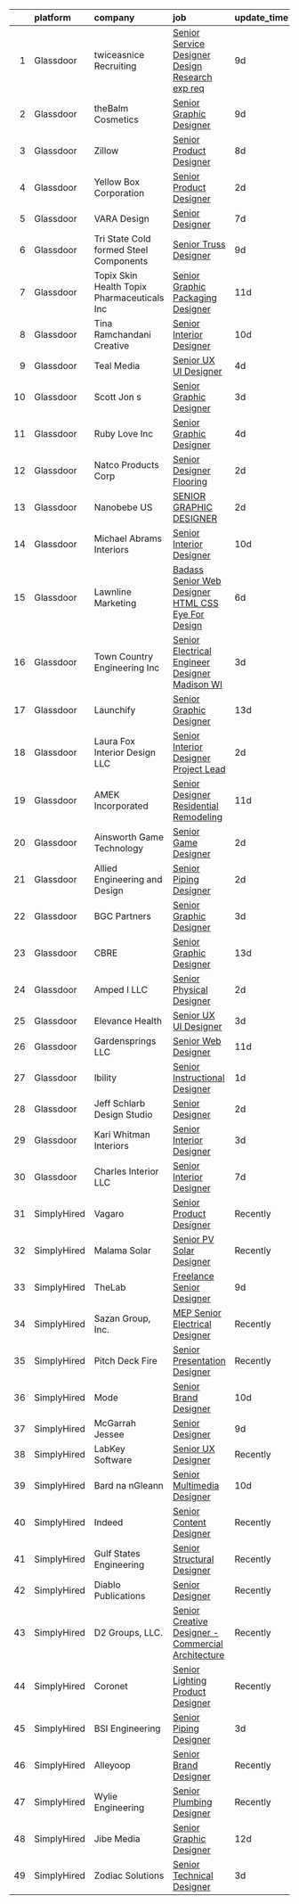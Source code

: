 

|    | platform    | company                                      | job                                                                                                                                                                                                                                                                                                                                                                                                                                                                                                                                                                                                                                                                                                                                                                                                                                                                                                                                                                                                                                                                                                                                                                                                                                           | update_time   | location                 |
|---:|:------------|:---------------------------------------------|:----------------------------------------------------------------------------------------------------------------------------------------------------------------------------------------------------------------------------------------------------------------------------------------------------------------------------------------------------------------------------------------------------------------------------------------------------------------------------------------------------------------------------------------------------------------------------------------------------------------------------------------------------------------------------------------------------------------------------------------------------------------------------------------------------------------------------------------------------------------------------------------------------------------------------------------------------------------------------------------------------------------------------------------------------------------------------------------------------------------------------------------------------------------------------------------------------------------------------------------------|:--------------|:-------------------------|
|  1 | Glassdoor   | twiceasnice Recruiting                       | [Senior Service Designer  Design Research exp req ](https://www.glassdoor.com/partner/jobListing.htm?pos=130&ao=1110586&s=58&guid=0000018258430ed5821e9591e1cc9fa3&src=GD_JOB_AD&t=SR&vt=w&ea=1&cs=1_8580a698&cb=1659338166318&jobListingId=1008022772521&cpc=4B4B39186BDA197B&jrtk=3-0-1g9c463nrkhom801-1g9c463ock61r801-f869e75bd97037c4--6NYlbfkN0AIiLXtwtv0BDns9BiY4ItblantFozdL6jLmLxNvS8mvn1ldsy0jlMzRTPuVM5CZZ2wgRODcoKiEE3AygmZ33X1Pvk9X95JRnJYlYmu8VyAo47k29VwhwMzOkzBR5QhmK6-Mnx8SF-4D3yVs7gEFAWvUJaVcCp0Oui9VjcUvlZ_k1X4DK_vo55zOvUeGliPgWbOXC4XiDOHL2h8c-ljfl7DioUsAvaR90J9HVSu_IjHuushq8B8SoqaHcpTXS11CdB4yVK1yVV3A9fu2z6NzPHiw2lfhh-dhbT9aORe9b4uWwK_dccTFLw0GNLy8WJRmpgry4LqC73vRiuSjwMzUqqH2aWJOU4V71kkcGbw8Hn99eOapgSuTAIAOENVSCnpB2irI34MpGY7c6ZIxchW2FHBx3-RVp6pefZ1aWhnOx_4kPiDYyZ8JfKjbKG0m_IQABTsHEc_a62NDxeDlzIhlPbrSSTbM_PhS0L_yDt2ie0e6M7mdYI7uLbm5d80y9_SK55rdsOQi9XTm8mNd9rGgg7hWbB-y73OGYnyNbJ5Frl42iQ6xDJqwgub)                                                                                                                                                                                                                                                                                                  | 9d            | New York State           |
|  2 | Glassdoor   | theBalm Cosmetics                            | [Senior Graphic Designer](https://www.glassdoor.com/partner/jobListing.htm?pos=125&ao=1110586&s=58&guid=0000018258430ed5821e9591e1cc9fa3&src=GD_JOB_AD&t=SR&vt=w&ea=1&cs=1_b72fceb8&cb=1659338166318&jobListingId=1008023270650&cpc=FA84DF7EA1EC2398&jrtk=3-0-1g9c463nrkhom801-1g9c463ock61r801-3443bbd3b66a87f7--6NYlbfkN0CiwYZWsgeIGxaZVD9AijDv5Y8RBhHgWVXL7YNkINyxKjn7YTrqEzQwB_iyJwxxx3lTN6lrSZjncLtlQEJIM-o3RG-7AJazINih6hy0vg3xrkk_OT-XH6ntD2F64M9b1vJIjF-nYYsQQMLeoY5kzfmfaXFxzyRQlfy78UCbYsKhJsO5efnCWg0i4KKBz7W_F4be34s8PIggJm0pXuIS1x9cDw2sn9IakfF88zwOoRglvrzs6l5eIwPQvmWU_zgTg0UZMsTQjf-7pqYXZYD8IlFKoY7QAqbD5eu-v-zyG5ODWDvnVHYjDsSLYacNoY-Hv9qKsSGKt9sfIh3R92cxc16t0QsdpOhCZyDHwQDOfSfOTMZ9Y8xz-BG1jF6sbEr7tfTYJodybDAFOrW7Di3bZ6okUE-hPF2K3o8maxuIg1wYHg0luEtW5eicvLLgszKgHvTtdJRp82sx8bmlVIiKKzJYqT_yxqv6pKiTWh6nvPleShkazRc294_24_ymaLkba00%3D)                                                                                                                                                                                                                                                                                                                                                                              | 9d            | Remote                   |
|  3 | Glassdoor   | Zillow                                       | [Senior Product Designer](https://www.glassdoor.com/partner/jobListing.htm?pos=128&ao=1110586&s=58&guid=0000018258430ed5821e9591e1cc9fa3&src=GD_JOB_AD&t=SR&vt=w&cs=1_85631bf1&cb=1659338166317&jobListingId=1008024796720&cpc=8795CF9063CD573D&jrtk=3-0-1g9c463nrkhom801-1g9c463ock61r801-5e6f7dd9937510c6--6NYlbfkN0ANMurRYyPEXg08u6OamUd1Mvhk-zhFSGYIZgoJR86UvYL2v6MoUqae-sD5DnU21vpxJYcR6wc9hbrIIBYAaQ9evH4EppjVYFOP2-_gkqFVxqTvyiElhsPFLwSTDABzQunXxr3e0o9jnw4APyUkYnXPc15tUs56kqpQPe8BIII78X9ghk_XB-rVjDz6kcGFcCZaAAuO_N2V4UCN-MyOC6g4GR5uGrtAdCXcb1SyqnUs5mbKaEpz5beLd7BBlEdtEF612XYyeQe0RMQNm855I_m6iFbZA-TnNkTU2zXbyJ8GF3bQMSwidjAjyaih8yQVNCSfDVIiVmsIxOHBbyzXM7IUJexYFRldw0mVMmbkv4FwCVi0zxqzAAOovD_q5Sb-TOHXWu1zor3wlrwSvgHU_OERa_2yVaQgYRRBfLxsmQndxC2RdE2gF9KG6B3pSKX8oE7uXZl9h25tXCC7zgxfU22SDT0idyyKrWF8EBTEuZIfkPzw69EWqsUshX1b0B2f4S_9txtddnuXNJDPpoNvxyNEanP_Vagf3Mq8CkIbL0FofWfcElwPYO52WhyQAa6VdOWAdw5ny8HtTW6fv3wmmAbKQPwHhhqP-AhWiXOZOQhV0LweGDp_U5dZn3mMujFWYbV7V_VJSbzjDNTodC37gXBp24K_MBDSO4yC-4GvjfiTtoBMcNlCzgpbeisBK31ay0DSUkkrVenrr__KeeDqBkAeeBFJ0S2ey_0isAC3t7B_CRyohG7M9f398lSfr176bw61M6TLRNBAABUAXsYGbckdoCRFHjcUzvMjAExbVSrfWd7gKoR8OtH-PessQjMlXNZmRXDtsmKXAKv3tMSO6KDD9DREUg1JZ3Oou4Zeksbz0SIT6DdLcxtV) | 8d            | Remote                   |
|  4 | Glassdoor   | Yellow Box Corporation                       | [Senior Product Designer](https://www.glassdoor.com/partner/jobListing.htm?pos=119&ao=1110586&s=58&guid=0000018258430ed5821e9591e1cc9fa3&src=GD_JOB_AD&t=SR&vt=w&ea=1&cs=1_e8bdee8a&cb=1659338166317&jobListingId=1008038509426&cpc=81AAE51C33FDE227&jrtk=3-0-1g9c463nrkhom801-1g9c463ock61r801-406f8ccabc983080--6NYlbfkN0DWtRa9NJfjQIs4MWRRqD4F41esfMsK79cV24t80VXfzUK_fEmIZn_-L6CJbtDdNRRNcrwVs_TVLSuKrPtbeP09Rr7LDw3kLZ2GuoAr4pYpvtUdS-EVMQXMBy4Un1RI3B_X8i1TtPRo68cIBy51Ej0B6-6auy1l6nwbFB48dYrITPaAt7ZYKTA_LKLBVJFYGuNFzUUzwn1G-PdGm3SSGVtGchNk18WSWbhkahrNb-lLxKFpzOLdjuZc_xHUDR9dAZg9uDUrWNyq8ekDlutqtm0-1akkxnwhFUvFuwVWFiOg_IEWgtlbuZc2Y9dWdzCVO4bnhbZ1UtSMSI7HwgtEUz3QRgrdEjBq6hDg8yjPtMfMBEq1ek2VRRt1zv8SQYImOmdEmVIL2LarjQr9Tk6ThOPMR3IB1bJHHWvozgZs-kZqtn3KnRTm9ZK9SahT65pDgEkyQ_EdpGOYeYNY86DWgiPTzFpBA9CjglafcSoy8wYWpjeffxjmAptl9wIaYW9QHO9P6oc4MYaTDA%3D%3D)                                                                                                                                                                                                                                                                                                                                                                | 2d            | Brea, CA                 |
|  5 | Glassdoor   | VARA Design                                  | [Senior Designer](https://www.glassdoor.com/partner/jobListing.htm?pos=101&ao=1110586&s=58&guid=0000018258430ed5821e9591e1cc9fa3&src=GD_JOB_AD&t=SR&vt=w&ea=1&cs=1_41307e28&cb=1659338166314&jobListingId=1008025346432&cpc=C60D35D50AB8E842&jrtk=3-0-1g9c463nrkhom801-1g9c463ock61r801-69d4dd8ec66ce668--6NYlbfkN0AMYjJBTp8NCSX4fTt3z_9UK8aEjGOEes9-KJ_-R-0woD9RdrOWCsMK74Lj-dbsDgSUTC4w4x8-D3Q5wd0T_PNClf141BgEwTkdi0I-NQ7hO1SKOZrY2hje_RTOeYTalIw4HmB8YKnZluw-HPzi8oPTGlMGcNsCDqjcglz6M_UlX7JGItg7QWag4iYYoeesfzxyvmdEFR5wou03Owu-OG-5ieAHb3aA_4mAIs9D2fmZD2JcHbaJ04tQR5ugdgVussLm5nuEKLP-exsPnLgthTW_42ocL0DwYXTV1C5P29cvntuq1GPiDzC5u-GU5oUdNuzM2VqoaooshEQ0EJw16aOMJ6vFMa_yw2Vun4VoxyMocmZyWG3_o5q2XziCEdLgSXtdD2JPurmza47XWZ70cdogBxfI-h_MzyvY5mykJdZaFwBFcgmMG0DBJ1TeefXLjX0HPL5OoTZ_jGlR5scUitm4n9BcXJAJ0oadIIgApVZRLLOjTdjGO-5j3hieBg1QFiI%3D)                                                                                                                                                                                                                                                                                                                                                                                      | 7d            | Aurora, IL               |
|  6 | Glassdoor   | Tri State Cold formed Steel Components       | [Senior Truss Designer](https://www.glassdoor.com/partner/jobListing.htm?pos=104&ao=1110586&s=58&guid=0000018258430ed5821e9591e1cc9fa3&src=GD_JOB_AD&t=SR&vt=w&ea=1&cs=1_3a98e489&cb=1659338166314&jobListingId=1008022530252&cpc=6B15C409718F344C&jrtk=3-0-1g9c463nrkhom801-1g9c463ock61r801-f2e95fa4316fe978--6NYlbfkN0BTy4Vq3kUv-8E8fBOrhZt-7WJQYqv7u2ur6JnxlE7nq1comPzfAdnLBFjlxF-ur-7b9Xlx5eDKXy8vo0bBR8NGRWkFl7AOd0YTwKwhPSxZHDanhRNqTbMdzjrZtWFU17vVXVIGZbPeoyc9SgdVEDmBERzdakn2mgll8XkAKbmyiKkJ7fAfon4cZv7I54Wg_kwCHbrD_thqbjm8-obemMziwwykG-hKt4tZinn6oAraIUYOH5rv8ZW6SHHmvkk8YTgd4ldhoOu5Qc2TWVfJLshtMxVWn_VZeTtmzZ-vuiCXFTp7XDY1y7c30gHpe2JipYGs6vSh81fly8_rEslOOp0VkFEMRSWioX3dk853KT1JdGvs_VNh-pRP7Tl2Mda2u2hFSMDLA5WedE3WUMqu_VY1XqRYHQ6OOQXk2j8f-UzuoiEYj6u6lYk7Gp2d3fYsI1mc210oFQOJvT3OJnZ6DvzAoQ5jRzhCh3i9l0efBbNX6nktSJT8ABIXmheQZnHejC7GBK2HtV_dlg%3D%3D)                                                                                                                                                                                                                                                                                                                                                                  | 9d            | Shepherdsville, KY       |
|  7 | Glassdoor   | Topix Skin Health Topix Pharmaceuticals  Inc | [Senior Graphic   Packaging Designer](https://www.glassdoor.com/partner/jobListing.htm?pos=114&ao=1110586&s=58&guid=0000018258430ed5821e9591e1cc9fa3&src=GD_JOB_AD&t=SR&vt=w&ea=1&cs=1_db6bdf65&cb=1659338166316&jobListingId=1008017510344&cpc=C466624457DD16FC&jrtk=3-0-1g9c463nrkhom801-1g9c463ock61r801-8cf5e43a63aaed4f--6NYlbfkN0DLxniXb9xd09bch3T7EymxCrgj1jiT2kSu__xrmi42oCz9LhPSIgqD5SwX3Cv8n3d1Tze559vOtE9eVroVMHcAW5FG9jPiDHj6ghDWnZTfJCUV6b4QGaf_fQhgfe6aS_PwVV_xeFqPMNC4tRfS6Nk6SDp5wllyUVQB4fhSq7qmRMQxAEVpFqKx_wxveAW6sWfYO5aybbWEJyFueJsRXU7w0CsQAeRSIo29j9x37dRtDW0PE2UsI-jK_FefZldm1YzVnShcqcfisSJSlxtzX4GxlZBA3DWZB_VksvsFjpPfoggVV6gz86CuGOJmYfF22qWV23skGtjr-q9djMffFqbECFgsSB9bzQEAHW0qBXofmTwSTPqu_R0wLpWgvBa9ylejn8u8kzBYjlsDb_B8qXXCmX3-K-zKn_cXnN9bHEgL6BmPQTjM7dO3-WcxmGyDaPSdbOBiYJlh3M0CziI3TipM1oSSF-g3iK_YrbtTquWWIDwc9cXsQJG5wQSsUepotFGVoT3UQzjsMOJPGzQUpfG5)                                                                                                                                                                                                                                                                                                                                                | 11d           | Simi Valley, CA          |
|  8 | Glassdoor   | Tina Ramchandani Creative                    | [Senior Interior Designer](https://www.glassdoor.com/partner/jobListing.htm?pos=103&ao=1110586&s=58&guid=0000018258430ed5821e9591e1cc9fa3&src=GD_JOB_AD&t=SR&vt=w&ea=1&cs=1_affe4c14&cb=1659338166314&jobListingId=1008019786136&cpc=3E9F864680A5C76F&jrtk=3-0-1g9c463nrkhom801-1g9c463ock61r801-e98547176ab11e3f--6NYlbfkN0DLWr0FuvwmpNY589ecXM0wpB-l41nBtAe9mv-PvJGiqdi_OSCHK_pedHwYVqQcB3al3aojiuNOVhse9A_OzVOmpTYVbabGsKbLoFUyA83FstGhSCyu8gGv8hkaZ_mDw1I4VDOcM638ega2cew_R-P_1fORcrJYfuPu8sod1DlWyC2iQH5uSgvPa-ELfCAaTmiUS1oht0Sg5uk62YzmTM-UFq3SCn3axu0g0NUFWTTr59R4XYpcAQ77T06OtcAI3xeJ3fZo4hW8phHctNRQyDMB2hTQta8VnpqGiYy04QMr6n4tYDpVXaPqeEIjDKx9Ftb3ghBzyfnu-56dia9v08i14cNjGjR_UOMx510_sukQ_q41v2ySTaVmpxySWJ4moHPQkmRTQ3_bea1J6ZMpivBvd0KxDV7aEC8yjKTvsONDrIsG-97o9Yrp-e34zREPX-7lJa3JRQnn3KdFJGNocC3UHNUtceBmg5ugCVoN0waqkKRtygOuVu7LtxSDGAagIDfSNhDQVmGSvg%3D%3D)                                                                                                                                                                                                                                                                                                                                                               | 10d           | New York, NY             |
|  9 | Glassdoor   | Teal Media                                   | [Senior UX UI Designer](https://www.glassdoor.com/partner/jobListing.htm?pos=129&ao=1110586&s=58&guid=0000018258430ed5821e9591e1cc9fa3&src=GD_JOB_AD&t=SR&vt=w&ea=1&cs=1_235473a5&cb=1659338166318&jobListingId=1008034205239&cpc=217C45A42544DB93&jrtk=3-0-1g9c463nrkhom801-1g9c463ock61r801-cc4dcccb2709841a--6NYlbfkN0CtoeRtagomAT2JEB0rPmXxWxZuy07FcrbwMayxAi8fiK9G27nXMfnxyjcHhzI-RVvPWWFnszULFj-1xjhhBRaRWZk3pxy9NNprN6Q1ZBShmS4onhZFgXyFWmr5x5vZ5u43-9CCeRy8zEel8bmbuJGlxYxsNYSMA9RkWHsUVXVAYYr9SB71EMnzNZSZ9V0SDU0pobk1ATlhWfsMpnzvkpNTioLtS-auMaJzeCn7kggu5VLnCYm-Z9gxhZqMaAvJ93dyLXzyFyqd8daO3tELfKlOBS2d70IlfDagkfRhUcKKPQYlHy21JFQB4x1qIcanqLenY7PaT34ytFHte7_PcVYFXlpqBisUmeVqsVntS4478lsh42JtnQ1JlBuOrhNwN3BCdduGLwg7GSAAZtS931SVARerR8U9xSoCnwiIuC9ZyK5OtEbg76Qsf8IqOGkohVDcmEE7ZWfXUeOgCP58_mwZePE5YbE6txxGrgxqZTsuMb5QTDA_eApNSl-I2-70Fq88xPDVDqhAKOPGcvBKV115)                                                                                                                                                                                                                                                                                                                                                              | 4d            | Remote                   |
| 10 | Glassdoor   | Scott   Jon s                                | [Senior Graphic Designer](https://www.glassdoor.com/partner/jobListing.htm?pos=110&ao=1110586&s=58&guid=0000018258430ed5821e9591e1cc9fa3&src=GD_JOB_AD&t=SR&vt=w&ea=1&cs=1_f45b1ad6&cb=1659338166315&jobListingId=1008035546086&cpc=BCF6C35513A620B2&jrtk=3-0-1g9c463nrkhom801-1g9c463ock61r801-7efc448f4f54c3b4--6NYlbfkN0CpmHJvadefB8c7DpmjN_oS_4P6iDK-WmqWRmGxbtA5pcbI0qPeecSjlKmG-sUHVmxcA1I4oq2uLwl-DarOm9QxSz6u68_qYrOAw-56dheqOvSPGiJf8y_D0EdDWyYhJws8sW-WaqjgQrzl-7Y2pTw2pIPwubylsBoX8-TADWeEhl3_ig6YSW6bwF0AtqG1aWD2i3QBs5VpM7lA18_0hyRRN55EFFUqpNhYicWOnV4a7Is0ZuRSPDoaloHWIC5OxWdxWcNfFs18aEUipgsLfTT245WFLbkJXBv151yEWdsin7zAHMaWld4w5WowN-7Aw1PXXhQNX0Yc7xAfFMnLiJqG9cEUrfwPFJJyW35yk7oB2bPnEhZbNDY_VEoDVOG4tCf7-U932Eq_wPWWo0ITJEZv1Sj0R_CTm1I3JBBliT6YYTDBxGuZU5ETqt4AwQ793dmyqYnXrf0_YqzLuswk5qXjIshGuKaXshCfyb9Esv5ACpoMpGf96aLvNU6JBhrzV4ZEZ-sppJz9Pg%3D%3D)                                                                                                                                                                                                                                                                                                                                                                | 3d            | Auburn, ME               |
| 11 | Glassdoor   | Ruby Love Inc                                | [Senior Graphic Designer](https://www.glassdoor.com/partner/jobListing.htm?pos=123&ao=1110586&s=58&guid=0000018258430ed5821e9591e1cc9fa3&src=GD_JOB_AD&t=SR&vt=w&ea=1&cs=1_00ca8d89&cb=1659338166317&jobListingId=1008033581778&cpc=26740BCDE5E48596&jrtk=3-0-1g9c463nrkhom801-1g9c463ock61r801-bb370fdacb41d725--6NYlbfkN0DU4T69tjQ3e8421lh5BOV64MFXqZCR1sWlZLbTgz251jn8V5XHLO0Y-yy0UB4sNiAH_IAv7YD6guEopnE5xEm3yl-cE-5KU5vgCDyEUyjs2V-6yq80nbX3aDWApcNUNwBtW3f6TMbD5tFKfVLb8JTORRkgU8Q6A1of07J_CBFcC8R4maos9fKKG2elg8UcA9xtha0-EZsfVk88rgzfWtQbgoL1PZsOm0tnOCV7UfriN1lJ9tFKZZHxzCXU5OujZZAfqYTZBuKCqL5UYB7r0EkPpRtTo3MdTSvQuHPzHslbp9-jPfEvkBayZ3abVSxewOrWoBsxkh3wkuZZ4DDI8k9D_X5B6Uhfx4Uiy9PflXegc7KcMgYKjSkmX6cb1GM9_klRHttre4Lak1S5Zh7sMaCtYQFkdsrMZPyJJpLuUaAPWlo0pmmp4VZQHVRu8PzypyZvSu_I8AcGUKfLCqk0KNCMW09IcXJwUq11MFB11CpZ7b1n_MaSY-MIRb7bzQDrQGE%3D)                                                                                                                                                                                                                                                                                                                                                                              | 4d            | Farmingdale, NY          |
| 12 | Glassdoor   | Natco Products Corp                          | [Senior Designer   Flooring](https://www.glassdoor.com/partner/jobListing.htm?pos=111&ao=1110586&s=58&guid=0000018258430ed5821e9591e1cc9fa3&src=GD_JOB_AD&t=SR&vt=w&ea=1&cs=1_3f15ca53&cb=1659338166316&jobListingId=1008038195418&cpc=3794EC2BC9A3BB0B&jrtk=3-0-1g9c463nrkhom801-1g9c463ock61r801-d08ffb73f3907561--6NYlbfkN0DsBOlmEAMqZtav1V1WKZO3RUElpafjggtWvxyDQ3xFSifppBEtoJtmv0nyL23rZjww4TvVhLOng2y0OrCFABbs5iSaUuZp3K0n319sQvMsBmvdZCcW95INqpPN_1nu-NFecIEpUMQW1R6uPN868BsOcvslzDQ5d_xgQdTzQo0OiKr6jVi5Q0yfxR0FDIbEd-gE2zu66oriGb4LRlkFcgN6jtll-arjJit-2k0HCbgImApHfBcm6QoCxomCHXXi5V2rXVFYR-ltjdGM4kASnlMT6jPjmfbj-UFlGwv49hOUArcq_2GmpAELcRoYh4wuD6hJLv8VZjYyLXKUAuQWfLsD0McZ3lOuUBLPLn9-2fsTMCdlbwTZe5jDMuzoSOvcU5b88LGHIa-sxat_CJqkDzuPG6sutSd8rTGwW9ramYB_lf6uDI_Z-gzsCC5CLu-A1FA9_LQXVzJi2VMIJMZkd8tyC4bmWosO8W3BlJIqWWlXu2oaKSt1p_jt7q5_15lngfzyqJ09HymOXA%3D%3D)                                                                                                                                                                                                                                                                                                                                                             | 2d            | West Warwick, RI         |
| 13 | Glassdoor   | Nanobebe US                                  | [SENIOR GRAPHIC DESIGNER](https://www.glassdoor.com/partner/jobListing.htm?pos=124&ao=1110586&s=58&guid=0000018258430ed5821e9591e1cc9fa3&src=GD_JOB_AD&t=SR&vt=w&ea=1&cs=1_456ba7b5&cb=1659338166317&jobListingId=1008038221471&cpc=03F67E1B243A1AE3&jrtk=3-0-1g9c463nrkhom801-1g9c463ock61r801-cd5d346ca8a99e90--6NYlbfkN0DzaDHVbxJ-LJZej0v9fk4K-FwNocoxjQ_zxp68kPBvcgR9UG8IK_m_eWBquHo62vRBWJyZ_OEYb6xk7mjI7Zpl6tBmK-CsVzTlLe-DsT45EvYZBeriILOuZ1slno7iPQbIayMk1-fkjYj_N8Y_BsK0aJTeOcCJH83_IaBXKmlyG5nAlGxQFSmK4jWb6U7eX-F2_kHAPkCuROGughEjI2C96-Djrhk5Ftn0RqxbnG6490ag2Sj0rAQRtiv7RYNLXGtvYWGadmlwnE9US0InWuM_6W4GUT3XPPePYdMgl6GWF7AvqPl0tiFESrZN_cBAa1DaSt_ECZblwlrtB4Oq_pCnaGIMH2BZLSFOcS1trsNEaW9GblECY9UzLI8xQwfxAgAdrrpqY7FFGvmhB791ResbCBqAS1VVn_tQEH92KVmnFZzDFJWXLiCc1e6CRsigrPgjShyj8i9CbyfuroDf7OZY9wJ9Ag8BECOErTs4hWGV_2BKOzbYlL-SM3rp-mgIEf9c1AYMq07sxg%3D%3D)                                                                                                                                                                                                                                                                                                                                                                | 2d            | Charleston, SC           |
| 14 | Glassdoor   | Michael Abrams Interiors                     | [Senior Interior Designer](https://www.glassdoor.com/partner/jobListing.htm?pos=107&ao=1110586&s=58&guid=0000018258430ed5821e9591e1cc9fa3&src=GD_JOB_AD&t=SR&vt=w&ea=1&cs=1_9a399e1a&cb=1659338166315&jobListingId=1008021177698&cpc=306CA5D721721ED9&jrtk=3-0-1g9c463nrkhom801-1g9c463ock61r801-2bf7b3d9365356d2--6NYlbfkN0Af7IH--f52cTUDwFMUanxXcd3NiV5wYJyzlyk1G5yREYcHNsx28vaPBByiW7SNxflZNCKRcFo671pebrnSHSX_TwKSnydrPy7trpRA-Q_d7t70Po-MXEH01te_cL7tEbgevnyPvwjERW_XzEYlls_J9__fWM6pTC8jl7tQ5DJTUvk_htmGAvsmUwtNhb0vKK9R5HWoCVprqOpoTSK-Je91-3Hsh2rkNzjD_AEQAw2r_aLpSgIpthEFqZBbP1QtQ3vjE7CTN3yFF-bCtO3B8BckSxYXsKFELJK9StUWI7F4-vyQK015dTZ_xCAmln-upBDifIoTIBGJw7_V1Jq6d0hzYLf7H3o5yURjzjZoJgTrjyyayf0ch53oWY3N-A3wnBP-mjwRIto-FZhdWXnjZKO8mXgD8nAReU3RRssZda6ZUWUwsu9I7Jej-wBIO9Jt42H17V-r4EejaesgVPPvqnWVoNAPcO2j27E_c0afKl4RZZi1eBCssFRZ7_t8h1XfXYldiRHOHUAPxw%3D%3D)                                                                                                                                                                                                                                                                                                                                                               | 10d           | Chicago, IL              |
| 15 | Glassdoor   | Lawnline Marketing                           | [Badass Senior Web Designer   HTML  CSS    Eye For Design](https://www.glassdoor.com/partner/jobListing.htm?pos=122&ao=1110586&s=58&guid=0000018258430ed5821e9591e1cc9fa3&src=GD_JOB_AD&t=SR&vt=w&ea=1&cs=1_f946433d&cb=1659338166317&jobListingId=1008028237756&cpc=923E3B470662C757&jrtk=3-0-1g9c463nrkhom801-1g9c463ock61r801-5fb0eb4f4e2de45d--6NYlbfkN0CSgGTbSPgM0xpgWRkp5SRTexU57Zk_6_bZ18eqb9d2QAIj3HCdex1xvxqOp6ajUhQiRTJNW1fpP7Fg7WVUyRqdkrCtZ4fm7tW8y_iFjKH4pm9BC9J_9qYWk1PD3ToKEQ95_-sAFR3Qe9QUUpNSSSmUcyYNQiclhZzrlzQMIDBGCoK2t9xqfi8wGygjhYC1Nqy4eS4RQNLWbukNz-f3eIjt-EhtWoVvG0-OeaURNZXnIMeMXxXJisygXhDIhAEginP2DNOgHSUQpKpE0i0Lcf0yEzIEG2oMoNMJz-bN7ins3E-7z0BhJk1XLqjqhi_HxhpgBKODtrdXHqiM-Gl14_LKsdauumjSpNrY0d3sr-qkWzwii24HXQrTPRMcB-dC0_r7oZ9tWef9pV0Ow3UcLhUclFFsv6HeZwsKponyq5NQSEjy2m2ub3hLQG49iGyBo6kvW8dbv5enRFyf1OkSF-2yz__lwT4envNdIHBkIrT2xcAKUX_HYlywFndEpMoXeE3-hjyjUMQcOqam6FoAEFBotqludoDYuFqJOPE49nVNNQ%3D%3D)                                                                                                                                                                                                                                                                                               | 6d            | Tampa, FL                |
| 16 | Glassdoor   | Town   Country Engineering  Inc              | [Senior Electrical Engineer Designer   Madison  WI](https://www.glassdoor.com/partner/jobListing.htm?pos=102&ao=1110586&s=58&guid=0000018258430ed5821e9591e1cc9fa3&src=GD_JOB_AD&t=SR&vt=w&ea=1&cs=1_ae2bf176&cb=1659338166314&jobListingId=1008035610074&cpc=2721CBE9C88BCF36&jrtk=3-0-1g9c463nrkhom801-1g9c463ock61r801-0f50829dab609d81--6NYlbfkN0DSRiYtAxtlaBfEpT-90nLC3F7Knb1ppfZnR2CP1CamJbkIyIIqWyWrD0sGrjWc1itbQYtfr8XvUvYVWN6Tx3DGRdqwnI3p8h5d-QguWibKJJ1v9xUVyBJz0gWHhVis8Cp8LTMbuPVv02_n8EazyspuO3IFDk03_BeFzNVFHktsj1AfuCIH6BgrI9C14Pa0Skp_KdEGvo6EYUh-rYM-LrvLjrWE4gaa0nFVQGVWxkbDVq1jTi97ynpHtDWsvh3ftFrM0cyY7SSCIdzrXZGnDrdj7zHcgg7CW4AHMedMETl_9SwgnX0t69MtTKHl-QMDb_PAa4Sow1r_ZMHoITOLwImTYZgQyX1yIDhpeixWu44U_2c6EQkZIiGANqUwhU2jAcOHidZwh59maQ7CqTwEz-zXrFdSYhmQk96f-sK1nVvOrUKxArdbsAy87SCnXczwB3d96LEoDucPCOEyu4nQNo54QBkjRjzTuaYCHlkoi4vE9xYQbzTOoWDdyStYC-ag1paa453oGpYclw%3D%3D)                                                                                                                                                                                                                                                                                                                                      | 3d            | Madison, WI              |
| 17 | Glassdoor   | Launchify                                    | [Senior Graphic Designer](https://www.glassdoor.com/partner/jobListing.htm?pos=108&ao=1110586&s=58&guid=0000018258430ed5821e9591e1cc9fa3&src=GD_JOB_AD&t=SR&vt=w&ea=1&cs=1_22cd58ce&cb=1659338166315&jobListingId=1008012423744&cpc=D297ED79D8873EB5&jrtk=3-0-1g9c463nrkhom801-1g9c463ock61r801-c377fe846e0651e9--6NYlbfkN0BHIfC1zsKGIu0R3teaIu8liT7fbRNLaQeDQfcPJweUK9FtGyWMTNeDMuM9Zd98WoDM4LZC8wRZWM3PtnTnIqgxfK0wwoY5HmvQZJrRyduDk6hjyDUyLJfsb00dDCDlUe9ycawHQCiRp9NpvbWFabSH6_0PsrngYfPy3QIMbFlvgaDn4ifBA47aDtDMgFo8Bmay3S3jAGWdC-hh0B4QJnPZHecVtSUlmfrktypwTxlRJ1xLpuq82UgFXnjU7AjuloAcaNFqy5yFPB6yaHhVMDtDcaHK73kvpfBUj8QZTa4MXZd9GoG5ckWKePcQGGSXEzMztxT05nQAeJFexjGunqOy-KSrjPj7wJL8jKtQavQV7D9dqgINlYJxvl1KPWKSQcjtqK1qxbP5cruq-fUAg8noosxtinMh54J9jUvw_obc50gviTtRmtc3sr4kOFf8bSJ2_d2UrtpvgrLYRx5XkcXjZRthDV255JaKR45_LoZXV96UwpeuHwB5UoxFwpkgJGSob84Mkx7I0Q%3D%3D)                                                                                                                                                                                                                                                                                                                                                                | 13d           | San Diego, CA            |
| 18 | Glassdoor   | Laura Fox Interior Design  LLC               | [Senior Interior Designer Project Lead](https://www.glassdoor.com/partner/jobListing.htm?pos=120&ao=1110586&s=58&guid=0000018258430ed5821e9591e1cc9fa3&src=GD_JOB_AD&t=SR&vt=w&ea=1&cs=1_6d664bf3&cb=1659338166317&jobListingId=1008037659205&cpc=987D8AFE463DF687&jrtk=3-0-1g9c463nrkhom801-1g9c463ock61r801-01ee2a003085fb67--6NYlbfkN0BBGG9LMNqL16EzDx9S3nKk4b6IwprgSJginr0DZD_oW6Mm3uCrdklJ7koOkfNM-TDAJ8V5O_sjnCvD2BDoKcN-s1ibBG6vdNmAQ-Aq5sZHGsNg18-6OJE-kiSsifmaKMrUiQOObO-xVgEfWua5m31iwKfsTsk2TgvHjRX0R700y74osvdqgx2CYnJ0jai955BfMUjMS0QHBG4z9PVaNrF1Tw5J7Q6_EC4ve6qjfe3SR1txgilY4tZyYYpp6eWiLBbh0hHUl8fZWCpzV5kdnYIVmm-1E1Ts8hK_scOS489W57ePiddYZzBrx2MPBaovs-SdFIMxyCNehBS4PgVPdFpsUY7ZN5bBMygrad4xAvJL1aiGF8k8oBlGabDT2xO7GPg-d90p-4-rYyL9RSEYDunMSVH5lnlCMYHY8bldMyRDHQeUNm25nAbiPDpXvhtwBc35lJtDE-d_IxnJ_cd32sC8mz-KQI2Pk0O5Z0BxyMLHb9tMR1wjqM8rFul9C7uQQxQe5NEauyZz_A%3D%3D)                                                                                                                                                                                                                                                                                                                                                  | 2d            | Kensington, MD           |
| 19 | Glassdoor   | AMEK Incorporated                            | [Senior Designer   Residential Remodeling](https://www.glassdoor.com/partner/jobListing.htm?pos=105&ao=1110586&s=58&guid=0000018258430ed5821e9591e1cc9fa3&src=GD_JOB_AD&t=SR&vt=w&ea=1&cs=1_a7b58d9c&cb=1659338166314&jobListingId=1008017426222&cpc=1B66FBD287AC93AA&jrtk=3-0-1g9c463nrkhom801-1g9c463ock61r801-d675160b04d7ecfc--6NYlbfkN0DCTxO4IQmeDm8of8CoR3kqws0tddnWdSJVdh5iqGfXZkSQlmxAzqaQOhgVxCCdOIMF2bMhALUmLdiRMRPngSyxRsZaMU1qWhT2Sfd-0xC2aXAchlAOcf2zN-qwvmWbz1Mu5tzC9Deyuz_BXHuyUHB46Mfw5BQ8cRWUt24O_XQbQVXBLcJS1CHJM2Erm0EWC2pMyOm5BhLzNYCQmTvKnpt15TvLXAlhugN8cLsDYkPyTG73wyCLB91ZaeRyGn1RTAU3VpVi7PIstnksI9UyAvXI-MIPwQACK1GEoovCpeXGvpqlpaMqVaya4Dx01UZ0ULTU0R_ph1sFcGdDh0Fx-233TiBpJZ1KRoHcNJ7ZruX6qHTlP0jEOt4j02-0ZKHrjh_Q2sDGO19nGUCsBSQPGGMPzlZcxkPFkAgIFgYjjWRDa0lj9LM71zJoFRZiAP5P3msmZWac7jHUm_bmVKULlkIafKXgdqn3dcZ8C1Wlq5K0n6P9PMs4jPS2BUQeavdi92GSJI6We3T4DzhOVgga8fFv672h6HRwn1k%3D)                                                                                                                                                                                                                                                                                                                             | 11d           | Bloomington, MN          |
| 20 | Glassdoor   | Ainsworth Game Technology                    | [Senior Game Designer](https://www.glassdoor.com/partner/jobListing.htm?pos=115&ao=1110586&s=58&guid=0000018258430ed5821e9591e1cc9fa3&src=GD_JOB_AD&t=SR&vt=w&ea=1&cs=1_bd6e446e&cb=1659338166316&jobListingId=1008038072764&cpc=C0FAF87ADD587446&jrtk=3-0-1g9c463nrkhom801-1g9c463ock61r801-7e120b091b0d7621--6NYlbfkN0AhTaXticpO8D1EV9nGWUa2G9Nr_0uERllJkF2KKfHsNPvgjthfJ6kYP1Kby-xPVDR0pCkYidJfdyYh1b_S2jlT2SXyaxA4JnF4-OxSAUdIzXTfD6ePeUIofHpzHREtYSybrPYxqoqwyFIJW9mAYp_P7eMHmAIM-gQr8yvQFiOyDNTdG7CXtjQG2fhxRrQfTNyYRKT3Gv6M_--nb6-oUgD25GCy4Q1Sx69jm6XZsTHK5Zz11YODjrdovu3oTW4QHyh9NBFzOc-Nf5J2FJ66bNt9cwl_tintRjeI2go0Ra0rHGhV64WcC8PS2-OI4Njkr3UBjT4A42Ojig_tQEadW-0DM0czDM8rFEf4Yb7Kzz7lBopDDak_CePJjcFenTaR4XoewZgHvJpTE9cDMdhiX4NYju_Q93YMawc75rw_3hwm_UhzP1pqlGAgB_Z2CiJKwPLJ1RDRoG-kJqizAaWIlzAE6FCX0E_s-1hRwOK2rqpkGykOi1ouUWpHkH7cis6ykcfnd_wESY8UdA%3D%3D)                                                                                                                                                                                                                                                                                                                                                                   | 2d            | Las Vegas, NV            |
| 21 | Glassdoor   | Allied Engineering and Design                | [Senior Piping Designer](https://www.glassdoor.com/partner/jobListing.htm?pos=121&ao=1110586&s=58&guid=0000018258430ed5821e9591e1cc9fa3&src=GD_JOB_AD&t=SR&vt=w&ea=1&cs=1_c11a7de2&cb=1659338166317&jobListingId=1008038267555&cpc=F4CC4721A073827F&jrtk=3-0-1g9c463nrkhom801-1g9c463ock61r801-32f2fc4e92f0ad46--6NYlbfkN0BCkkSUiTBqw6genscg7cA4xypfdYpkgpnYZnvFIam7_mezsqUK38ZJ7LEO2J7G6mQ7YRLQ3dUbtDWbZLhODDotJFc1ogyhUgYucL1vPH-V4yZ8m-gNdR_jkjwj2IR7ohEINj-9IZUjLt1YNSGB6wkTJ9NebtTym8m1MEEFk85Pct7YS04r5hnxczcy47QIuwuYmWj3TMCLBPB4wbtJZoTphZJDucNPK5PhAQMCk9N5yGVjrDD9c-a4-QGT-83NiSE_aNvb5cUzcxFCW93Vdi2vqZaHIYVtGgwhMiLB6Cik9YoCZVwn0_G5YiLy0r5iSySqmaOjbG_7JPuwvQWgw-7IMeAHtsIZUZsCrWa3gSOxwRxTcd7_xyxnwKO6tMcOZpWkOmrUHVU-SsYxlRcyipE6kRdxlLK8CmGP4ug1t46O428mi4lX4sKaew5tsBFSzWtZtxSsLo0KNVEkBRje6UPeHKpUZGKCiVMgoLyXihjYyK4Dw7bDm2FJaUO3gVPhAwtHyACNKFWPpw%3D%3D)                                                                                                                                                                                                                                                                                                                                                                 | 2d            | Swedesboro, NJ           |
| 22 | Glassdoor   | BGC Partners                                 | [Senior Graphic Designer](https://www.glassdoor.com/partner/jobListing.htm?pos=127&ao=1110586&s=58&guid=0000018258430ed5821e9591e1cc9fa3&src=GD_JOB_AD&t=SR&vt=w&ea=1&cs=1_8515f242&cb=1659338166318&jobListingId=1008035601818&cpc=6FC5BA77C9A4CD78&jrtk=3-0-1g9c463nrkhom801-1g9c463ock61r801-e62b223dae9c6e18--6NYlbfkN0CD0TjVoWRiy1GhkEQNsUdv3_8Vzuynr5Zlm-4Rvq6GerCIAuv9lkLK7rFFobwXjE8IHlyTOtE9CqIwjR5xQx4QvkBxl0JeV2AqDkShQyuhdrKPyQqHlCDLzcVTicY-fdW4eNs2zT1mXr5HmkWfRO_Ncvyq1yug6easdUCsT_aglDG3FCep7kGXBNvrlwcIT-8r13L2qh48HocUj9pvuYQOSJxuzbTdFzlJi9mWmCWG1zWAdsbbZ-Lb8TFOOT2p-YcT14P1ZydMZyiSmdRYrLoFvRF71AAXH-LowZCDq4WIgXhdvD_rpB6y8uStWdJ75QlqwRH7B8Ye67IuAYefzo8kewN3cj98HZQ-GD_ZCGEUl50NMXbFCgman4ZW5m5P8oWTRPG0N32W3Ch6nI-EVnA057XEuAaz-FEgMYFzWob_aAIXt2tJwod0jI4b2PVgSy1ANSiz5AUQ_zs_uePyNGabKmj-LPcdYke2NiBm3ovumrJRuhssnvDuWUUv4URWy2sASSneuLd59g%3D%3D)                                                                                                                                                                                                                                                                                                                                                                | 3d            | New York, NY             |
| 23 | Glassdoor   | CBRE                                         | [Senior Graphic Designer](https://www.glassdoor.com/partner/jobListing.htm?pos=112&ao=1110586&s=58&guid=0000018258430ed5821e9591e1cc9fa3&src=GD_JOB_AD&t=SR&vt=w&cs=1_75f87768&cb=1659338166315&jobListingId=1008012323243&cpc=D726EEAC21ED87CB&jrtk=3-0-1g9c463nrkhom801-1g9c463ock61r801-0020ef99b94b0acc--6NYlbfkN0DIfMLMH5eMFB6047IPcht0g7S-IdG15S1-7iIlPnvpazMqI57TbRLHYiq67D4XJfXWNDWPKZpvsbZ25mbz4pTiRYj-z9hX7uDRSKSSU3ul1qpqDF8eahbix0URPU_MNa-jokdr8i-eIK2BhVTsw_DXn9vtHsKlo7NvuaPfj3rt8Oa0FHRo0gOS9Ll4uo9PlodNi2oJFBTeyhke_EO6cjoIFcOjtDdRd0Rm9iZ7fmZ5Pjv70R1MLoftI5Tmne-baINjKelerPHTVQjyuqFyyNt1TlBjL6w2_Cs75kp1NjJLdmOIcQ-Lm0f2yOmw7rw2mickHIKxtRwG9FpcGml4B5ru3ra_8x-fqFqpozOPfgzy-O01u_Zl-u7aaeeymVOtQdH1IuTa9tD3T38sExQkItUsQywlSrbCruJxLZ2kxTpST5ow3bDS8x-amofBnKCpO7jfUTTZEvrHHXDkhrYhnHcQ3VE2Lw8l_lR5LCxJbm0kg07FSdPM3_rgwGfW4H5nonG6dIf-ScMGMFLYhNFZYW5XOjITHQ6eWwEvgR4D9GyvceRX8xRKWj86)                                                                                                                                                                                                                                                                                                                                 | 13d           | New York, NY             |
| 24 | Glassdoor   | Amped I LLC                                  | [Senior Physical Designer](https://www.glassdoor.com/partner/jobListing.htm?pos=117&ao=1110586&s=58&guid=0000018258430ed5821e9591e1cc9fa3&src=GD_JOB_AD&t=SR&vt=w&ea=1&cs=1_5b7bd37f&cb=1659338166316&jobListingId=1008038288400&cpc=9900C911F071612A&jrtk=3-0-1g9c463nrkhom801-1g9c463ock61r801-df6d91f3aa07795f--6NYlbfkN0D3ZuKLSUf1p7RHzaj_LLLe1j0d29PYIsjCy-gVAVxwWgs6st8rTanqIfbAuMs0PUPdf7X8R-ZNSGmJILFndshsHe9z5tTP8nFbxturcw8dpNdFccijYT9tVcVM-h5jn46PjbzNubOz4I3qvy9SBUEeH4BkZcmV4uGrQ2Sfqt4Oe3ro5MCPRgUTtt8lJF_2J-HHuCZbZ-mepO7ldjw_Pxt3Dea0k8lcb6SzNUpxP8D7w7y69OrLhhlYQnPgU4rolI1CRnJYoshAVRQqx5roetC1ov5sga55iKxrJCVQOsVrTnTl5wUwRMQl8aCaJNW1ibbjLyuA3qlDv8nNWqlhOp43QpG7X-lfXjWLYNvhQuu4Pfab673LfN6IyQtmRvWNFaEkEy_vCCOPIUXQp-HZ78C5VpkgKQdAbpk0VgY5M2hWUAMRcfC9ZaO2myGeDvWCxwMCQgW5PM0nrNPyuuBLkmWZxiKNZgf0WFM6jnsbACcINrkHa7CR--mB_8bENUNzagnoxXPcuKtXsA%3D%3D)                                                                                                                                                                                                                                                                                                                                                               | 2d            | Remote                   |
| 25 | Glassdoor   | Elevance Health                              | [Senior UX UI Designer](https://www.glassdoor.com/partner/jobListing.htm?pos=126&ao=1110586&s=58&guid=0000018258430ed5821e9591e1cc9fa3&src=GD_JOB_AD&t=SR&vt=w&cs=1_8e58460b&cb=1659338166317&jobListingId=1008035686801&cpc=CAF32EB92433BC76&jrtk=3-0-1g9c463nrkhom801-1g9c463ock61r801-045c563a96504864--6NYlbfkN0CYKz7WkjjIBo9g-UNpfbe8NgwuZiYfRxOZtqzhKycvsr-HPamK8IBfXClfJ8arVXEv-1OUKNLribwWZo31Y43GYvA_y7Az7WMX4ZELM1xMpktgWpPf8B8_yYhJ7L80QzvKWRmPNLYzpfxD0mHdK8fsWVKXwj8OMQz6VaNvod-XYpWdMtR3-lXMQGwCNun8bC94x-zDxdUpfU7TW_6jRllbhMuNtxQBoxvP56CF3RD-KtTzydtoEFxQTdg-2huKBliTMatPH9MBdQjb-2llEunfedsTtn6hC2E_IW0DeVCUT0SIi1rDZCCK_jt1ldTek2j7jCjKCP2d6A3t4GNxyk0bJHocsUl_cZCgNIgqgWC9XJC6U5XifyppJLt-FqjiqxFOkzWfIArf9iPClBbGyskMgeu07WPNW-gRoBujs0i9DczGlac1boo_6zdLOY2K2jUHjMs5OBAJmz3RNNChNoNdJJrT9cbIRUI7asObvLOMBZeF-gZAh902HiU-kLDsXONFGRAuM3PFe97rOZSjCfZ1fHt-Q3fwoshzpcH4M6D4yQ%3D%3D)                                                                                                                                                                                                                                                                                                                                       | 3d            | Atlanta, GA              |
| 26 | Glassdoor   | Gardensprings  LLC                           | [Senior Web Designer](https://www.glassdoor.com/partner/jobListing.htm?pos=106&ao=1110586&s=58&guid=0000018258430ed5821e9591e1cc9fa3&src=GD_JOB_AD&t=SR&vt=w&ea=1&cs=1_6a86eed9&cb=1659338166315&jobListingId=1008017584257&cpc=DE767B9BB8D1421E&jrtk=3-0-1g9c463nrkhom801-1g9c463ock61r801-aabc66c683afbc15--6NYlbfkN0A4hgeKHdLyHgzaskNEvl2xXMVaueUT71iJOYpLYISQULQoq4q001IkERLGOJdC_EXfDTlvNlG0dqckfiIwtZqtG_LKsTniBcUfzDq-JZG5_WF2OfuQE2dM0fs08gh3LSiawD50VutOdtrmkJTu-3oExKIcO6ZI1P7h8Pbf6RUGoeEiPdC8jhk4VkVAnmCCfM1UTIRE-TGBUNVrppTQEigr7nlgjo-KR3_BQcV-HjxXnMLXnmrrt6ShRXw3Co75CJgKi_2457yebbRCk8-9Sz5NgkhK14ObecwczERIu1bC8C3KwrLc_cewCif9WEs3JRrUrg_8TB4je79u5IdyTceWyKkk1s8V6WXnpSaDaU-z30_RvJ7ogk6uGkBNhdWPYo-ACuAjxiEHQ_ol97w82O5Gkw-XUd94AaUyDCI28ByOH9HJNh4GlevXcKGAFUY6WbJb4NyfZ24Bix7os0WgNC968UK4Ku0C9409jFevxA6nWj_x3r5aHwGgcsJQ5ua_B_o%3D)                                                                                                                                                                                                                                                                                                                                                                                  | 11d           | Mesa, AZ                 |
| 27 | Glassdoor   | Ibility                                      | [Senior Instructional Designer](https://www.glassdoor.com/partner/jobListing.htm?pos=116&ao=1110586&s=58&guid=0000018258430ed5821e9591e1cc9fa3&src=GD_JOB_AD&t=SR&vt=w&ea=1&cs=1_aa01531e&cb=1659338166316&jobListingId=1008039396721&cpc=70E6D4E49C80165A&jrtk=3-0-1g9c463nrkhom801-1g9c463ock61r801-98f3b7caba3431fb--6NYlbfkN0BdDHiSlq2TKVYTvK036ioTcRDjelCKzvFOpLFiF--0iSZ_aPeCW5NVbj64V-Hwz1jX6cEvXowjvWW9a5hwFCUouAx7NgyAtTBjHx9KnjTBq5AyQE4ZLDkjqoRSAubRRVnSTLz4FrUevj6pxjmXLHOGHVT-Xt1vMNjCEuxJp-ircvRUYbvfSWvpOLpf4Huaod5vMOwBDPwrMVhf-6m3jMMEgNF0HZdeyGVpCJXFKTAuVEogamyvDWOnjXGGad5JYyhE8ek2RmyFLww-uhXYk0BO_mlEbtLywWR68FrLAXVeW7kpp3W1HS2uE8FlGJ9BnYBnlHj1b5YMFlHfeR1oG6tGK8Jp9o6D-TMjj_zAhp6xB6n0ISld6dU2eJV4MyHbE3qYmhIIJExFvaqDoDKiIWHPSoUCdeqNhWqCPlG7quyJGPI8YARNgwujFbqzEnQLr8W5EPekwjJeyplwZPha_4qWXRW_0ZrlzuqIUtAXPapgW7vFrxhh7az1w_LEiPCtBGoLJgej5bDo6Q%3D%3D)                                                                                                                                                                                                                                                                                                                                                          | 1d            | Remote                   |
| 28 | Glassdoor   | Jeff Schlarb Design Studio                   | [Senior Designer](https://www.glassdoor.com/partner/jobListing.htm?pos=109&ao=1110586&s=58&guid=0000018258430ed5821e9591e1cc9fa3&src=GD_JOB_AD&t=SR&vt=w&ea=1&cs=1_58c63f96&cb=1659338166315&jobListingId=1008038031033&cpc=5B877AD962FD223B&jrtk=3-0-1g9c463nrkhom801-1g9c463ock61r801-6adb8a3b9bc04144--6NYlbfkN0DzaDHVbxJ-LJZej0v9fk4K-FwNocoxjQ_zxp68kPBvcgR9UG8IK_m_m9tZ1F52YGIHAYsZXnDq5t-VY3o5m3h7hAUlNqSfe_80IbG349c5drUzQuq2ywbWsurrFg6lRsNIaiSs-hPBdvydEr3WjQ5TJdBUNAY00ddlkunVUmMB826cxvNzQbTB2s35JQ3_Pv0K_k0CMFulWYz34B3mbaRIbFKz2GW8Ps6U8NCHnLL8ZXjdVk663JyGPFutI7PeQTuyCbxdHVpM57SqSDpBQKMhX15rkefavtlJXYmq76kucKt2HwUw5hoRjx_u8987fZH_TdpYotLw_euvfRyELGZSsKj606vBWUQQMFnuhb822rht6ZxtBsSDGfhz5p3J9Nu4XyBAd682JXaOI4FpP-yrQt1Xja22bdmcx-xCDRi4mGYxWllkvvfyNcO-2dcb_DpcQk0PLTy2zHfc1tNi6JBTRf95cLZpnGztoYT4sO05HpahC39JCNYYxFp0ogVOY8s%3D)                                                                                                                                                                                                                                                                                                                                                                                      | 2d            | San Francisco, CA        |
| 29 | Glassdoor   | Kari Whitman Interiors                       | [Senior Interior Designer](https://www.glassdoor.com/partner/jobListing.htm?pos=118&ao=1110586&s=58&guid=0000018258430ed5821e9591e1cc9fa3&src=GD_JOB_AD&t=SR&vt=w&ea=1&cs=1_79e19b90&cb=1659338166316&jobListingId=1008035421324&cpc=D975E6D323D47586&jrtk=3-0-1g9c463nrkhom801-1g9c463ock61r801-051155ad2168302c--6NYlbfkN0Cmzuva8sYmbb1GdnhNEizarazri4JOlhpDI3kaiWdnMU593lLpAd8zQ85SQotMe-e9BUSLv2dmMp8I8MR6b0htDbVjM5Uk1QxtCj2UkgOasvVwNHFNEdvrPfm3dab7SxETbWSnSSAX6Qi9AKPOS3s7BlMeALs0XE1FvpK5fsEJ-CZ0f_WKuyuRKS8ArVuill0SkM-zNclFzJEHZeoaIBZ6ilk_5VDtnlK7_Q19aHvqxFgJKiL78_EL9M3aPmI6PYHWKs5Vo-qw2c_KEeFVf1LC0PJb7xrpw5MQ-MwY9Ramm-DcQ-UVTaZeRvZ05sZ6o9dfR1mw5M8OMMtUyv7c-KJzKdrLaz2VoDhJxTcduMA1m2Kc1us9ntwqOylsqnZ3Ib5nXm7bqJg5gTnuj7g7YcUlNa86gfbslqatBM8rgrn7nX4WAAeW8_t2GO2c8ZosQGNKDXBELNlMUX6vftxC8XZSiDVf3xC1EQ8McgHpfToD2w3enFW84ZNa8puQTxU1GPm_h9NaP-CysA%3D%3D)                                                                                                                                                                                                                                                                                                                                                               | 3d            | Pacific Palisades, CA    |
| 30 | Glassdoor   | Charles Interior LLC                         | [Senior Interior Designer](https://www.glassdoor.com/partner/jobListing.htm?pos=113&ao=1110586&s=58&guid=0000018258430ed5821e9591e1cc9fa3&src=GD_JOB_AD&t=SR&vt=w&ea=1&cs=1_1b286267&cb=1659338166316&jobListingId=1008025459131&cpc=B6E9EE473EF69035&jrtk=3-0-1g9c463nrkhom801-1g9c463ock61r801-3d2755ee80f3ed26--6NYlbfkN0D_KRozbKJx95I3LRYgbj09bqBDFeyQG4s8tCOB31p2DMi3M_Pcw3Sp9M26PiTrI8iAIlt892Ik7TscyctEADWeJU7ywdEicA8kPQpNTL1pcG-BBN5z0-e4lGivAXyVVj-RxejB6jJXwuUoav2m1aiwwT01NkVq-hSLNHWyMijDenPn0Gq01ABxJOKFalqa2xMCtaFobcEWppF8ALOMen1CdQG79uwcRt3c47KTSh0NdFSipLQSAO8xCtU3aYEcI0VcMtmvpzoxwQBVW7pAo_k8UU1w729-Y1Gw75eP_fdjz8uYRZAZVWjM2nlIsR4pu4ZcZEPlNpzy9tpPSVZi1hZ1z-dAVjpxe17kSy_geGU_TSWF2pYWwRJvDpKBPFkr6jgvo9zmqjUk8xfZKbNowp1N1aR3OXrO__ibYMyuB59wQ99W4a4w-eY9nSmD8c6EdZy6U25fR2qTQzzySA1sYle4D8xA_sCEDJrQEbfMx1dmOLaV8Cix8EgfBamd6AIXFyMTOXuFQ4ezow%3D%3D)                                                                                                                                                                                                                                                                                                                                                               | 7d            | Englewood, NJ            |
| 31 | SimplyHired | Vagaro                                       | [Senior Product Designer](https://www.simplyhired.com/job/ABM-_GvCXiFF0JFXMP5kkwnvQbJzI7ExUgo7mPUrtwtOpBnxWE7lNw?q=senior+designer)                                                                                                                                                                                                                                                                                                                                                                                                                                                                                                                                                                                                                                                                                                                                                                                                                                                                                                                                                                                                                                                                                                           | Recently      | Dublin, CA               |
| 32 | SimplyHired | Malama Solar                                 | [Senior PV Solar Designer](https://www.simplyhired.com/job/DgULYuPyKlhbI7DLpvVZTzkyE6Wp7-5IjFp_0dRbXl__Ct2pYc50IQ?q=senior+designer)                                                                                                                                                                                                                                                                                                                                                                                                                                                                                                                                                                                                                                                                                                                                                                                                                                                                                                                                                                                                                                                                                                          | Recently      | Honolulu, HI             |
| 33 | SimplyHired | TheLab                                       | [Freelance Senior Designer](https://www.simplyhired.com/job/70vCT4wb_H_XShuV5OMH2Tm2kCjh_PoaypkTLwFDQI4sbmXfuGU57Q?q=senior+designer)                                                                                                                                                                                                                                                                                                                                                                                                                                                                                                                                                                                                                                                                                                                                                                                                                                                                                                                                                                                                                                                                                                         | 9d            | Brooklyn, NY             |
| 34 | SimplyHired | Sazan Group, Inc.                            | [MEP Senior Electrical Designer](https://www.simplyhired.com/job/SwdumVZzOq8fLFZDUFgnemgvlM40NMPrA3TLPTFsBLPp6kejTdNT6g?q=senior+designer)                                                                                                                                                                                                                                                                                                                                                                                                                                                                                                                                                                                                                                                                                                                                                                                                                                                                                                                                                                                                                                                                                                    | Recently      | Seattle, WA              |
| 35 | SimplyHired | Pitch Deck Fire                              | [Senior Presentation Designer](https://www.simplyhired.com/job/jYNTnV-puvkSD-LiXWowLCQsrIrlIgUc9XdxbeCKV4VMJpASc_8p9Q?q=senior+designer)                                                                                                                                                                                                                                                                                                                                                                                                                                                                                                                                                                                                                                                                                                                                                                                                                                                                                                                                                                                                                                                                                                      | Recently      | Remote                   |
| 36 | SimplyHired | Mode                                         | [Senior Brand Designer](https://www.simplyhired.com/job/1mgfwCuGS0yn51Hhdsx6PbqOH51cxJqVPPv7xJC7aJOVS1DISOu1Gw?q=senior+designer)                                                                                                                                                                                                                                                                                                                                                                                                                                                                                                                                                                                                                                                                                                                                                                                                                                                                                                                                                                                                                                                                                                             | 10d           | Tacoma, WA +21 locations |
| 37 | SimplyHired | McGarrah Jessee                              | [Senior Designer](https://www.simplyhired.com/job/Hgb3PLEbzcl80bOuVWttE9zOLIpMZh_uSRoqsllhWudSdF_VhGSl9A?q=senior+designer)                                                                                                                                                                                                                                                                                                                                                                                                                                                                                                                                                                                                                                                                                                                                                                                                                                                                                                                                                                                                                                                                                                                   | 9d            | Remote                   |
| 38 | SimplyHired | LabKey Software                              | [Senior UX Designer](https://www.simplyhired.com/job/1Sb1F07gkcoYvDkxozIfGgYSpFEbxhfg058UdQNPx4izlU_I9m6Wjw?q=senior+designer)                                                                                                                                                                                                                                                                                                                                                                                                                                                                                                                                                                                                                                                                                                                                                                                                                                                                                                                                                                                                                                                                                                                | Recently      | Washington State         |
| 39 | SimplyHired | Bard na nGleann                              | [Senior Multimedia Designer](https://www.simplyhired.com/job/_11fhdcXDzJEP3eE8CD6XjEroRT3LL274ma1saZkt5Wf-dS2SEZf0w?q=senior+designer)                                                                                                                                                                                                                                                                                                                                                                                                                                                                                                                                                                                                                                                                                                                                                                                                                                                                                                                                                                                                                                                                                                        | 10d           | Remote                   |
| 40 | SimplyHired | Indeed                                       | [Senior Content Designer](https://www.simplyhired.com/job/5mUNLnSW5KuUJG0m3w3_7OP_HTrUd3IGXcD0ICzf8nwS5pd3YUdrNw?q=senior+designer)                                                                                                                                                                                                                                                                                                                                                                                                                                                                                                                                                                                                                                                                                                                                                                                                                                                                                                                                                                                                                                                                                                           | Recently      | United States            |
| 41 | SimplyHired | Gulf States Engineering                      | [Senior Structural Designer](https://www.simplyhired.com/job/sWJd1AGBak9VNt3CPVsgwTwNrV3bBNKewzpRUnDXFBcJp5E1I2CC8Q?q=senior+designer)                                                                                                                                                                                                                                                                                                                                                                                                                                                                                                                                                                                                                                                                                                                                                                                                                                                                                                                                                                                                                                                                                                        | Recently      | Mobile, AL               |
| 42 | SimplyHired | Diablo Publications                          | [Senior Designer](https://www.simplyhired.com/job/oHmNL6BXfgn_0817VLtZML5dd0r1n0Ne1krBSSneGOBPJBsJX-e3KA?q=senior+designer)                                                                                                                                                                                                                                                                                                                                                                                                                                                                                                                                                                                                                                                                                                                                                                                                                                                                                                                                                                                                                                                                                                                   | Recently      | Remote                   |
| 43 | SimplyHired | D2 Groups, LLC.                              | [Senior Creative Designer - Commercial Architecture](https://www.simplyhired.com/job/Yzphuvu4v4KIeGAg97r-GC4K2aaGuq7WuIAfSSpOBYl9P_dmzDtnLw?q=senior+designer)                                                                                                                                                                                                                                                                                                                                                                                                                                                                                                                                                                                                                                                                                                                                                                                                                                                                                                                                                                                                                                                                                | Recently      | King of Prussia, PA      |
| 44 | SimplyHired | Coronet                                      | [Senior Lighting Product Designer](https://www.simplyhired.com/job/RfGhSWtuJ_lg6SsxwQD_ajD3-LAV4Tdv2X1UfMnbVnV2FPULJvEhtw?q=senior+designer)                                                                                                                                                                                                                                                                                                                                                                                                                                                                                                                                                                                                                                                                                                                                                                                                                                                                                                                                                                                                                                                                                                  | Recently      | Totowa, NJ               |
| 45 | SimplyHired | BSI Engineering                              | [Senior Piping Designer](https://www.simplyhired.com/job/Z-yvZSMx_UkFJP_1_GYR-b6J2cIlIjcWeGDf2SJ6kL5p0c1dZQ2a3g?q=senior+designer)                                                                                                                                                                                                                                                                                                                                                                                                                                                                                                                                                                                                                                                                                                                                                                                                                                                                                                                                                                                                                                                                                                            | 3d            | Remote                   |
| 46 | SimplyHired | Alleyoop                                     | [Senior Brand Designer](https://www.simplyhired.com/job/Fgx5PPkChVdEufh0dlSRyNO__MIM4-Ra84xiBKPxzhKMQapq9sXNvA?q=senior+designer)                                                                                                                                                                                                                                                                                                                                                                                                                                                                                                                                                                                                                                                                                                                                                                                                                                                                                                                                                                                                                                                                                                             | Recently      | Remote                   |
| 47 | SimplyHired | Wylie Engineering                            | [Senior Plumbing Designer](https://www.simplyhired.com/job/4S-34nIo862NYs62G11zpQqzg2nOKJVmDq-o2jqNfCR1Won1Zf47Cg?q=senior+designer)                                                                                                                                                                                                                                                                                                                                                                                                                                                                                                                                                                                                                                                                                                                                                                                                                                                                                                                                                                                                                                                                                                          | Recently      | Austin, TX               |
| 48 | SimplyHired | Jibe Media                                   | [Senior Graphic Designer](https://www.simplyhired.com/job/wq1ld4H2br18TtqHfgxOpdJ76Nr2xbYCapkSp8zQ-2k7FTghLOLuQg?q=senior+designer)                                                                                                                                                                                                                                                                                                                                                                                                                                                                                                                                                                                                                                                                                                                                                                                                                                                                                                                                                                                                                                                                                                           | 12d           | Salt Lake City, UT       |
| 49 | SimplyHired | Zodiac Solutions                             | [Senior Technical Designer](https://www.simplyhired.com/job/6Yga4jtwbIJEd8XkSgzChethWTv41HM4u5W7Gtu5FGNVgeqTtZf6Zw?q=senior+designer)                                                                                                                                                                                                                                                                                                                                                                                                                                                                                                                                                                                                                                                                                                                                                                                                                                                                                                                                                                                                                                                                                                         | 3d            | Remote                   |